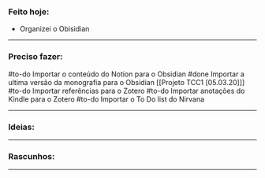 ### Feito hoje:
* Organizei o Obisidian

---

### Preciso fazer:
#to-do  Importar o conteúdo do Notion para o Obsidian
#done  Importar a ultima versão da monografia para o Obsidian [[Projeto TCC1 [05.03.20]]]
#to-do  Importar referências para o Zotero
#to-do  Importar anotações do Kindle para o Zotero
#to-do Importar o To Do list do Nirvana

---

### Ideias:


---

### Rascunhos:


---